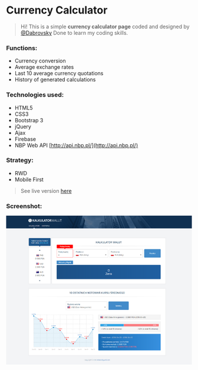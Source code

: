 # Currency Calculator

> Hi! This is a simple **currency calculator page** coded and designed by [@Dabrovsky](https://github.com/Dabrovsky) 
Done to learn my coding skills.

### Functions:
* Currency conversion
* Average exchange rates
* Last 10 average currency quotations
* History of generated calculations

### Technologies used:
* HTML5
* CSS3
* Bootstrap 3
* jQuery
* Ajax
* Firebase
* NBP Web API [http://api.nbp.pl/](http://api.nbp.pl/)

### Strategy:
* RWD
* Mobile First

> See live version [here](https://dabrovsky.github.io/Kalkulator_Walutowy/)

### Screenshot:
![layout](img/preview.png)
